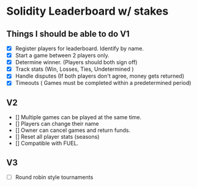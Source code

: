 # Solidity Leaderboard w/ stakes

## Things I should be able to do V1

- [x] Register players for leaderboard. Identify by name.
- [x] Start a game between 2 players only.
- [x] Determine winner. (Players should both sign off)
- [x] Track stats (Win, Losses, Ties, Undetermined )
- [x] Handle disputes (If both players don't agree, money gets returned)
- [x] Timeouts ( Games must be completed within a predetermined period)

## V2
- [] Multiple games can be played at the same time.
- [] Players can change their name
- [] Owner can cancel games and return funds.
- [] Reset all player stats (seasons)
- [] Compatible with FUEL.

## V3
- [ ] Round robin style tournaments